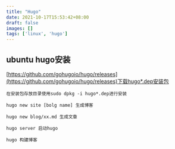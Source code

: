 ```yaml
---
title: "Hugo"
date: 2021-10-17T15:53:42+08:00
draft: false 
images: []
tags: ['linux', 'hugo']
---
```


## ubuntu hugo安装

[https://github.com/gohugoio/hugo/releases](https://github.com/gohugoio/hugo/releases)下载hugo*.dep安装包

```在安装包存放目录使用sudo dpkg -i hugo*.dep进行安装```

```hugo new site [bolg name] 生成博客```

```hugo new blog/xx.md 生成文章```

```hugo server 启动hugo```

```hugo 构建博客```
